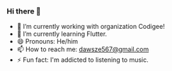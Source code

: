 ### Hi there 👋

<!--
**dawiddszewczyk/dawiddszewczyk** is a ✨ _special_ ✨ repository because its `README.md` (this file) appears on your GitHub profile.

Here are some ideas to get you started:

- 🔭 I’m currently working on ...
- 🌱 I’m currently learning ...
- 👯 I’m looking to collaborate on ...
- 🤔 I’m looking for help with ...
- 💬 Ask me about ...
- 📫 How to reach me: ...
- 😄 Pronouns: ...
- ⚡ Fun fact: ...
-->

- 🔭 I’m currently working with organization Codigee!
- 🌱 I’m currently learning Flutter.
- 😄 Pronouns: He/him
- 📫 How to reach me: dawsze567@gmail.com
- ⚡ Fun fact: I'm addicted to listening to music.

